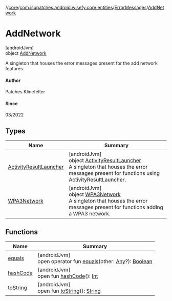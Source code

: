 //[core](../../../../index.md)/[com.isupatches.android.wisefy.core.entities](../../index.md)/[ErrorMessages](../index.md)/[AddNetwork](index.md)

# AddNetwork

[androidJvm]\
object [AddNetwork](index.md)

A singleton that houses the error messages present for the add network features.

#### Author

Patches Klinefelter

#### Since

03/2022

## Types

| Name | Summary |
|---|---|
| [ActivityResultLauncher](-activity-result-launcher/index.md) | [androidJvm]<br>object [ActivityResultLauncher](-activity-result-launcher/index.md)<br>A singleton that houses the error messages present for functions using ActivityResultLauncher. |
| [WPA3Network](-w-p-a3-network/index.md) | [androidJvm]<br>object [WPA3Network](-w-p-a3-network/index.md)<br>A singleton that houses the error messages present for functions adding a WPA3 network. |

## Functions

| Name | Summary |
|---|---|
| [equals](../../../com.isupatches.android.wisefy.core.util/-sdk-util-impl/index.md#585090901%2FFunctions%2F1101426427) | [androidJvm]<br>open operator fun [equals](../../../com.isupatches.android.wisefy.core.util/-sdk-util-impl/index.md#585090901%2FFunctions%2F1101426427)(other: [Any](https://kotlinlang.org/api/latest/jvm/stdlib/kotlin/-any/index.html)?): [Boolean](https://kotlinlang.org/api/latest/jvm/stdlib/kotlin/-boolean/index.html) |
| [hashCode](../../../com.isupatches.android.wisefy.core.util/-sdk-util-impl/index.md#1794629105%2FFunctions%2F1101426427) | [androidJvm]<br>open fun [hashCode](../../../com.isupatches.android.wisefy.core.util/-sdk-util-impl/index.md#1794629105%2FFunctions%2F1101426427)(): [Int](https://kotlinlang.org/api/latest/jvm/stdlib/kotlin/-int/index.html) |
| [toString](../../../com.isupatches.android.wisefy.core.util/-sdk-util-impl/index.md#1616463040%2FFunctions%2F1101426427) | [androidJvm]<br>open fun [toString](../../../com.isupatches.android.wisefy.core.util/-sdk-util-impl/index.md#1616463040%2FFunctions%2F1101426427)(): [String](https://kotlinlang.org/api/latest/jvm/stdlib/kotlin/-string/index.html) |
